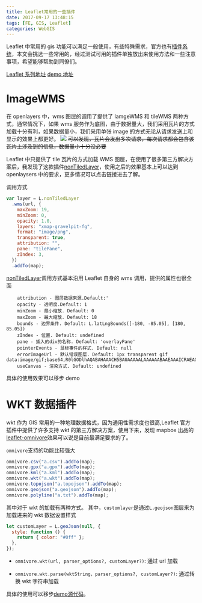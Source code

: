 ```yaml
---
title: Leaflet常用的一些插件
date: 2017-09-17 13:48:15
tags: [FE, GIS, Leaflet]
categories: WebGIS
---
```


Leaflet 中常用的 gis 功能可以满足一般使用，有些特殊需求，官方也有[插件系统](http://leafletjs.com/plugins.html)，本文会挑选一些常用的，经过测试可用的插件单独放出来使用方法和一些注意事项，希望能够帮助到同僚们。

<!-- more -->

[Leaflet 系列地址](https://github.com/zzcyrus/WebGIS-demos/tree/main/leaflet)
[demo 地址](https://kael.top/WebGIS-demos/leaflet/1.plugins/plugins.html)

# ImageWMS

在 openlayers 中，wms 图层的调用了提供了 IamgeWMS 和 tileWMS 两种方式，通常情况下，如果 wms 服务作为底图，由于数据量大，我们采用瓦片的方式加载十分有利，如果数据量小，我们采用单张 image 的方式无论从请求发送上和显示的效果上都更好。
![](https://blog-img-1255388623.cos.ap-shanghai.myqcloud.com/none-tile-wms-202202201209390.png)
~~可以发现，瓦片会发出多次请求，每次请求都会包含该瓦片上涉及到的信息，数据量小十分没必要~~

Leaflet 中只提供了 tile 瓦片的方式加载 WMS 图层，在使用了很多第三方解决方案后，我发现了这款插件[nonTiledLayer](https://github.com/ptv-logistics/Leaflet.NonTiledLayer)，使用之后的效果基本上可以达到 openlaysers 中的要求，更多情况可以点击链接进去了解。

调用方式

```js
var layer = L.nonTiledLayer
  .wms(url, {
    maxZoom: 19,
    minZoom: 0,
    opacity: 1.0,
    layers: "xmap-gravelpit-fg",
    format: "image/png",
    transparent: true,
    attribution: "",
    pane: "tilePane",
    zIndex: 3,
  })
  .addTo(map);
```

[nonTiledLayer](https://github.com/ptv-logistics/Leaflet.NonTiledLayer)调用方式基本沿用 Leaflet 自身的 wms 调用，提供的属性也很全面

```
    attribution - 图层数据来源.Default:'
    opacity - 透明度.Default: 1
    minZoom - 最小缩放. Default: 0
    maxZoom - 最大缩放. Default: 18
    bounds - 边界条件. Default: L.latLngBounds([-180, -85.05], [180, 85.05])
    zIndex - 位置. Default: undefined
    pane - 插入的div的名称. Default: 'overlayPane'
    pointerEvents - 鼠标事件的样式. Default: null
    errorImageUrl - 默认错误图层. Default: 1px transparent gif data:image/gif;base64,R0lGODlhAQABAHAAACH5BAUAAAAALAAAAAABAAEAAAICRAEAOw==
    useCanvas - 渲染方式. Default: undefined
```

具体的使用效果可以移步 demo

# WKT 数据插件

wkt 作为 GIS 常用的一种地理数据格式，因为通用性需求度也很高,Leaflet 官方插件中提供了许多支持 wkt 的第三方解决方案，使用下来，发现 mapbox 出品的[leaflet-omnivore](https://github.com/mapbox/leaflet-omnivore)效果可以说是目前最满足要求的了。

`omnivore`支持的功能比较强大

```js
omnivore.csv("a.csv").addTo(map);
omnivore.gpx("a.gpx").addTo(map);
omnivore.kml("a.kml").addTo(map);
omnivore.wkt("a.wkt").addTo(map);
omnivore.topojson("a.topojson").addTo(map);
omnivore.geojson("a.geojson").addTo(map);
omnivore.polyline("a.txt").addTo(map);
```

其中对于 wkt 的加载有两种方式。
其中，`customlayer`是通过`L.geojson`图层来为加载进来的 wkt 数据设置样式

```js
let customLayer = L.geoJson(null, {
  style: function () {
    return { color: "#0ff" };
  },
});
```

- `omnivore.wkt(url, parser_options?, customLayer?)`: 通过 url 加载

- `omnivore.wkt.parse(wktString，parser_options?, customLayer?)`: 通过转换 wkt 字符串加载

具体的使用可以移步[demo源代码](https://github.com/zzcyrus/WebGIS-demos/blob/main/leaflet/1.plugins/plugins.html)。
